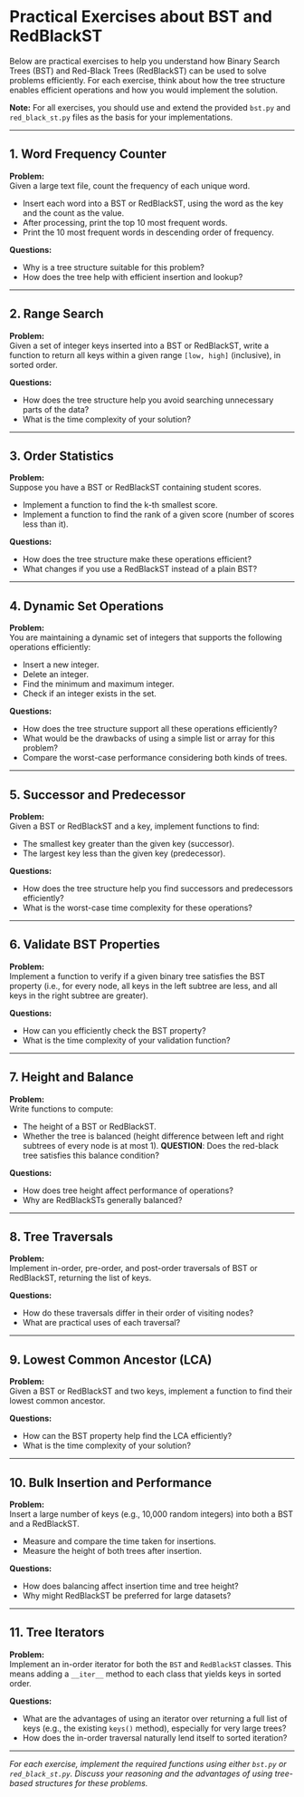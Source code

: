 # Practical Exercises about BST and RedBlackST

Below are practical exercises to help you understand how Binary Search Trees (BST) and Red-Black Trees (RedBlackST) can be used to solve problems efficiently. For each exercise, think about how the tree structure enables efficient operations and how you would implement the solution.

**Note:** For all exercises, you should use and extend the provided `bst.py` and `red_black_st.py` files as the basis for your implementations.

---

## 1. Word Frequency Counter

**Problem:**  
Given a large text file, count the frequency of each unique word.  
- Insert each word into a BST or RedBlackST, using the word as the key and the count as the value.
- After processing, print the top 10 most frequent words.
- Print the 10 most frequent words in descending order of frequency.

**Questions:**  
- Why is a tree structure suitable for this problem?
- How does the tree help with efficient insertion and lookup?

---

## 2. Range Search

**Problem:**  
Given a set of integer keys inserted into a BST or RedBlackST, write a function to return all keys within a given range `[low, high]` (inclusive), in sorted order.

**Questions:**  
- How does the tree structure help you avoid searching unnecessary parts of the data?
- What is the time complexity of your solution?

---

## 3. Order Statistics

**Problem:**  
Suppose you have a BST or RedBlackST containing student scores.  
- Implement a function to find the k-th smallest score.
- Implement a function to find the rank of a given score (number of scores less than it).

**Questions:**  
- How does the tree structure make these operations efficient?
- What changes if you use a RedBlackST instead of a plain BST?

---

## 4. Dynamic Set Operations

**Problem:**  
You are maintaining a dynamic set of integers that supports the following operations efficiently:
- Insert a new integer.
- Delete an integer.
- Find the minimum and maximum integer.
- Check if an integer exists in the set.

**Questions:**  
- How does the tree structure support all these operations efficiently?
- What would be the drawbacks of using a simple list or array for this problem?
- Compare the worst-case performance considering both kinds of trees.

---

## 5. Successor and Predecessor

**Problem:**  
Given a BST or RedBlackST and a key, implement functions to find:
- The smallest key greater than the given key (successor).
- The largest key less than the given key (predecessor).

**Questions:**  
- How does the tree structure help you find successors and predecessors efficiently?
- What is the worst-case time complexity for these operations?

---

## 6. Validate BST Properties

**Problem:**  
Implement a function to verify if a given binary tree satisfies the BST property (i.e., for every node, all keys in the left subtree are less, and all keys in the right subtree are greater).

**Questions:**  
- How can you efficiently check the BST property?
- What is the time complexity of your validation function?

---

## 7. Height and Balance

**Problem:**  
Write functions to compute:
- The height of a BST or RedBlackST.
- Whether the tree is balanced (height difference between left and right subtrees of every node is at most 1). **QUESTION**: Does the red-black tree satisfies this balance condition?

**Questions:**  
- How does tree height affect performance of operations?
- Why are RedBlackSTs generally balanced?

---

## 8. Tree Traversals

**Problem:**  
Implement in-order, pre-order, and post-order traversals of BST or RedBlackST, returning the list of keys.

**Questions:**  
- How do these traversals differ in their order of visiting nodes?
- What are practical uses of each traversal?

---

## 9. Lowest Common Ancestor (LCA)

**Problem:**  
Given a BST or RedBlackST and two keys, implement a function to find their lowest common ancestor.

**Questions:**  
- How can the BST property help find the LCA efficiently?
- What is the time complexity of your solution?

---

## 10. Bulk Insertion and Performance

**Problem:**  
Insert a large number of keys (e.g., 10,000 random integers) into both a BST and a RedBlackST.  
- Measure and compare the time taken for insertions.
- Measure the height of both trees after insertion.

**Questions:**  
- How does balancing affect insertion time and tree height?
- Why might RedBlackST be preferred for large datasets?

---

## 11. Tree Iterators

**Problem:**  
Implement an in-order iterator for both the `BST` and `RedBlackST` classes. This means adding a `__iter__` method to each class that yields keys in sorted order.

**Questions:**  
- What are the advantages of using an iterator over returning a full list of keys (e.g., the existing `keys()` method), especially for very large trees?
- How does the in-order traversal naturally lend itself to sorted iteration?

---

*For each exercise, implement the required functions using either `bst.py` or `red_black_st.py`. Discuss your reasoning and the advantages of using tree-based structures for these problems.*
